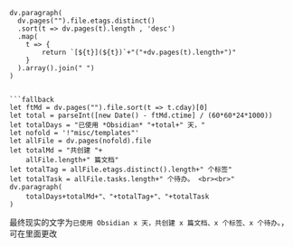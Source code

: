 
```fallback
dv.paragraph(
  dv.pages("").file.etags.distinct()
  .sort(t => dv.pages(t).length , 'desc')
  .map(
  	t => {
		return `[${t}](${t})`+"("+dv.pages(t).length+")"
	}
  ).array().join(" ")
)
```
```

```fallback
let ftMd = dv.pages("").file.sort(t => t.cday)[0]
let total = parseInt([new Date() - ftMd.ctime] / (60*60*24*1000))
let totalDays = "已使用 *Obsidian* "+total+" 天，"
let nofold = '!"misc/templates"'
let allFile = dv.pages(nofold).file
let totalMd = "共创建 "+
	allFile.length+" 篇文档"
let totalTag = allFile.etags.distinct().length+" 个标签"
let totalTask = allFile.tasks.length+" 个待办。 <br><br>"
dv.paragraph(
	totalDays+totalMd+"、"+totalTag+"、"+totalTask
)
```


最终现实的文字为`已使用 Obsidian x 天，共创建 x 篇文档、x 个标签、x 个待办。`，可在里面更改


